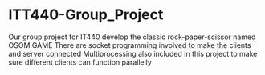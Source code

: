 # ITT440-Group_Project
Our group project for IT440 develop the classic rock-paper-scissor named OSOM GAME
There are socket programming involved to make the clients and server connected
Multiprocessing also included in this project to make sure different clients can function parallelly
